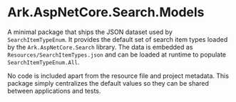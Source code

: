 # Ark.AspNetCore.Search.Models

A minimal package that ships the JSON dataset used by `SearchItemTypeEnum`.
It provides the default set of search item types loaded by the `Ark.AspNetCore.Search`
library. The data is embedded as `Resources/SearchItemTypes.json` and can be
loaded at runtime to populate `SearchItemTypeEnum.All`.

No code is included apart from the resource file and project metadata. This
package simply centralizes the default values so they can be shared between
applications and tests.
